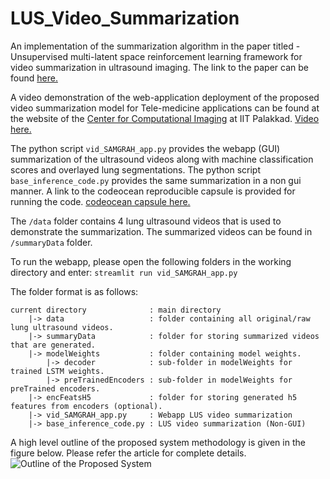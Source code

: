# LUS_Video_Summarization
An implementation of the summarization algorithm in the paper titled - Unsupervised multi-latent space reinforcement learning framework for video summarization in ultrasound imaging. The link to the paper can be found [here.](https://arxiv.org/abs/2109.01309)

A video demonstration of the web-application deployment of the proposed video summarization model for Tele-medicine applications can be found at the website of the [Center for Computational Imaging](http://www.pulseecho.in/alus/video-summarization/) at IIT Palakkad. [Video here.](https://youtu.be/Th-XGQWRvpo)

The python script `vid_SAMGRAH_app.py` provides the webapp (GUI) summarization of the ultrasound videos along with machine classification scores and overlayed lung segmentations.
The python script `base_inference_code.py` provides the same summarization in a non gui manner. A link to the codeocean reproducible capsule is provided for running the code. [codeocean capsule here.](https://codeocean.com/capsule/8503804/tree/v1)

The `/data` folder contains 4 lung ultrasound videos that is used to demonstrate the summarization. The summarized videos can be found in `/summaryData` folder.

To run the webapp, please open the following folders in the working directory and enter: 
`streamlit run vid_SAMGRAH_app.py`

The folder format is as follows:
```
current directory              : main directory    
    |-> data                   : folder containing all original/raw lung ultrasound videos.    
    |-> summaryData            : folder for storing summarized videos that are generated.
    |-> modelWeights           : folder containing model weights.
        |-> decoder            : sub-folder in modelWeights for trained LSTM weights.
        |-> preTrainedEncoders : sub-folder in modelWeights for preTrained encoders.
    |-> encFeatsH5             : folder for storing generated h5 features from encoders (optional).
    |-> vid_SAMGRAH_app.py     : Webapp LUS video summarization
    |-> base_inference_code.py : LUS video summarization (Non-GUI)
```
A high level outline of the proposed system methodology is given in the figure below. Please refer the article for complete details.
![Outline of the Proposed System](https://raw.githubusercontent.com/rpm1412/LUS_Video_Summarization/main/fig/Overall_Framework.png)
